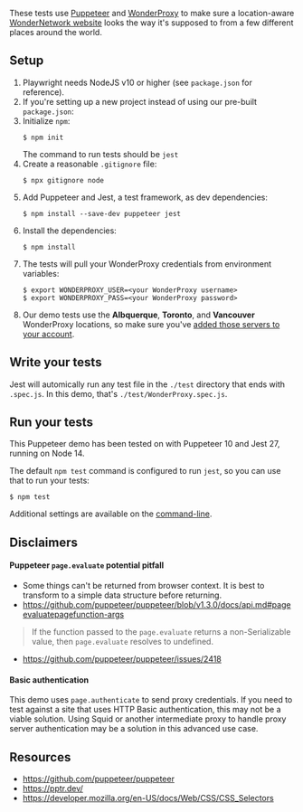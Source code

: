 These tests use [Puppeteer](https://pptr.dev) and
[WonderProxy](https://wonderproxy.com) to make sure a location-aware
[WonderNetwork website](https://wondernetwork.com/geotest) looks the way it's
supposed to from a few different places around the world.

## Setup

1. Playwright needs NodeJS v10 or higher (see `package.json` for reference).
2. If you're setting up a new project instead of using our
   pre-built `package.json`:
3. Initialize `npm`:
   ```
   $ npm init
   ```
   The command to run tests should be `jest`
4. Create a reasonable `.gitignore` file:
   ```
   $ npx gitignore node
   ```
5. Add Puppeteer and Jest, a test framework, as dev dependencies:
   ```
   $ npm install --save-dev puppeteer jest
   ```
6. Install the dependencies:
   ```
   $ npm install
   ```
7. The tests will pull your WonderProxy credentials from environment variables:
   ```
   $ export WONDERPROXY_USER=<your WonderProxy username>
   $ export WONDERPROXY_PASS=<your WonderProxy password>
   ```
8. Our demo tests use the **Albquerque**, **Toronto**, and **Vancouver** WonderProxy
   locations, so make sure
   you've [added those servers to your account](https://wonderproxy.com/my/servers).

## Write your tests

Jest will automically run any test file in the `./test` directory that
ends with `.spec.js`. In this demo, that's `./test/WonderProxy.spec.js`.

## Run your tests

This Puppeteer demo has been tested on with Puppeteer 10 and Jest 27, running
on Node 14.

The default `npm test` command is configured to run `jest`, so
you can use that to run your tests:

```
$ npm test
```

Additional settings are available on
the [command-line](https://jestjs.io/docs/cli).

## Disclaimers

#### Puppeteer `page.evaluate` potential pitfall

* Some things can't be returned from browser context. It is best to transform to a simple data structure before returning.
* https://github.com/puppeteer/puppeteer/blob/v1.3.0/docs/api.md#pageevaluatepagefunction-args

> If the function passed to the `page.evaluate` returns a non-Serializable value, then `page.evaluate` resolves to undefined.

* https://github.com/puppeteer/puppeteer/issues/2418

#### Basic authentication

This demo uses `page.authenticate` to send proxy credentials. If you need to
test against a site that uses HTTP Basic authentication, this may not be a
viable solution. Using Squid or another intermediate proxy to handle proxy server
authentication may be a solution in this advanced use case.

## Resources

* https://github.com/puppeteer/puppeteer
* https://pptr.dev/
* https://developer.mozilla.org/en-US/docs/Web/CSS/CSS_Selectors
